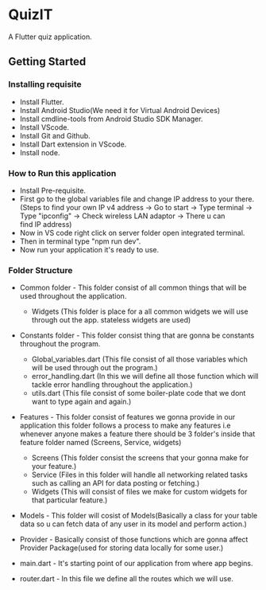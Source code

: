 # QuizIT

A Flutter quiz application.

## Getting Started

### Installing requisite

- Install Flutter.
- Install Android Studio(We need it for Virtual Android Devices)
- Install cmdline-tools from Android Studio SDK Manager.
- Install VScode.
- Install Git and Github.
- Install Dart extension in VScode.
- Install node.

### How to Run this application

- Install Pre-requisite.
- First go to the global variables file and change IP address to your there. (Steps to find your own IP v4 address -> Go to start  -> Type terminal -> Type "ipconfig" -> Check wireless LAN adaptor -> There u can find IP address)
- Now in VS code right click on server folder open integrated terminal.
- Then in terminal type "npm run dev".
- Now run your application it's ready to use.

### Folder Structure

- Common folder - This folder consist of all common things that will be used throughout the application.
	- Widgets (This folder is place for a all common widgets we will use through out the app. stateless widgets are used)

- Constants folder - This folder consist thing that are gonna be constants throughout the program.
	- Global_variables.dart (This file consist of all those variables which will be used through out the program.)
	- error_handling.dart (In this we will define all those function which will tackle error handling throughout the application.)
	- utils.dart (This file consist of some boiler-plate code that we dont want to type again and again.)

- Features - This folder consist of features we gonna provide in our application this folder follows a process to make any features i.e whenever anyone makes a feature there should be 3 folder's inside that feature folder named (Screens, Service, widgets)
	- Screens (This folder consist the screens that your gonna make for your feature.)
	- Service (Files in this folder will handle all networking related tasks such as calling an API for data posting or fetching.)
	- Widgets (This will consist of files we make for custom widgets for that particular feature.)

- Models - This folder will cosist of Models(Basically a class for your table data so u can fetch data of any user in its model and perform action.)

- Provider - Basically consist of those functions which are gonna affect Provider Package(used for storing data locally for some user.)

- main.dart - It's starting point of our application from where app begins.

- router.dart - In this file we define all the routes which we will use.
